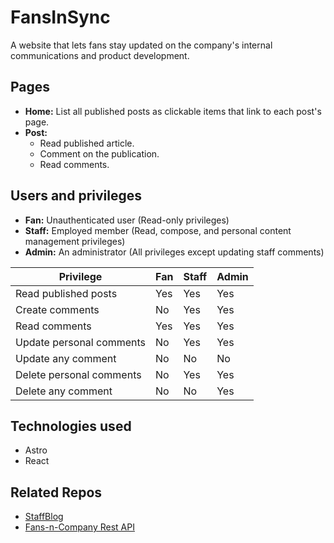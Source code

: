 # FansInSync

A website that lets fans stay updated on the company's internal communications and product development.

## Pages

- **Home:** List all published posts as clickable items that link to each post's page.
- **Post:**
  - Read published article.
  - Comment on the publication.
  - Read comments.

## Users and privileges

- **Fan:** Unauthenticated user (Read-only privileges)
- **Staff:** Employed member (Read, compose, and personal content management privileges)
- **Admin:** An administrator (All privileges except updating staff comments)

| Privilege                | Fan | Staff | Admin |
| ------------------------ | --- | ----- | ----- |
| Read published posts     | Yes | Yes   | Yes   |
| Create comments          | No  | Yes   | Yes   |
| Read comments            | Yes | Yes   | Yes   |
| Update personal comments | No  | Yes   | Yes   |
| Update any comment       | No  | No    | No    |
| Delete personal comments | No  | Yes   | Yes   |
| Delete any comment       | No  | No    | Yes   |

## Technologies used

- Astro
- React

## Related Repos

- [StaffBlog](https://github.com/oluwatobiss/api-powered-blog-editor)
- [Fans-n-Company Rest API](https://github.com/oluwatobiss/api-powered-blog-backend)
